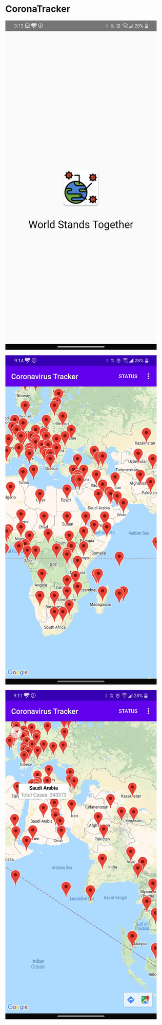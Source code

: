 # CoronaTracker


![alt text](https://github.com/Abhishek3970/CoronaTracker/blob/master/WhatsApp%20Image%202020-10-21%20at%209.14.24%20PM.jpeg)


![alt text](https://github.com/Abhishek3970/CoronaTracker/blob/master/WhatsApp%20Image%202020-10-21%20at%209.14.42%20PM.jpeg)


![alt text](https://github.com/Abhishek3970/CoronaTracker/blob/master/WhatsApp%20Image%202020-10-21%20at%209.14.24%20PM%20(3).jpeg)

